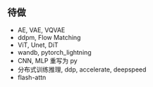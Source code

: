 ## 待做
- AE, VAE, VQVAE
- ddpm, Flow Matching
- ViT, Unet, DiT
- wandb, pytorch_lightning
- CNN, MLP 重写为 py
- 分布式训练推理, ddp, accelerate, deepspeed
- flash-attn